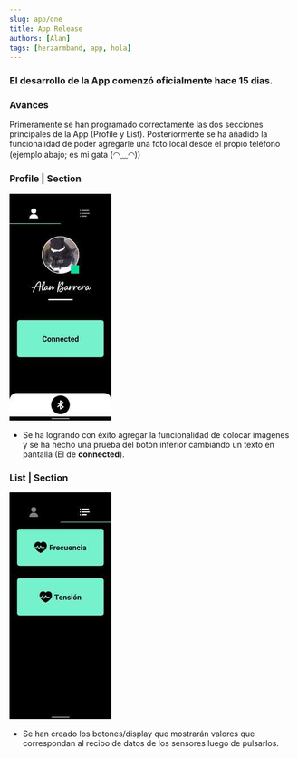 ```yaml
---
slug: app/one
title: App Release
authors: [Alan]
tags: [herzarmband, app, hola]
---
```


### El desarrollo de la App comenzó oficialmente hace **15 dias**. 

### Avances

Primeramente se han programado correctamente las dos secciones principales de la App (Profile y List). Posteriormente se ha añadido la funcionalidad de poder agregarle una foto local desde el propio teléfono (ejemplo abajo; es mi gata (◠﹏◠))

### Profile | Section

![App Profile| 100](./ProfileApp.jpeg)

+ Se ha logrando con éxito agregar la funcionalidad de colocar imagenes y se ha hecho una prueba del botón inferior cambiando un texto en pantalla (El de **connected**).


### List | Section

![App List | 100](./ListApp.jpeg)

+ Se han creado los botones/display que mostrarán valores que correspondan al recibo de datos de los sensores luego de pulsarlos.


